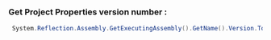 
### Get Project Properties version number : 
 
 ```C#
  System.Reflection.Assembly.GetExecutingAssembly().GetName().Version.ToString();
```
